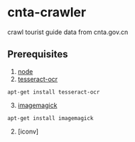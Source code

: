 cnta-crawler
============

crawl tourist guide data from cnta.gov.cn

Prerequisites
-------------
1. [node](http://www.nodejs.org)
2. [tesseract-ocr](https://code.google.com/p/tesseract-ocr/)
```
apt-get install tesseract-ocr
```
3. [imagemagick](http://www.imagemagick.org)
```
apt-get install imagemagick
```
2. [iconv]
